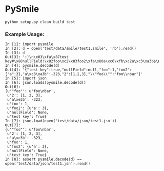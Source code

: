 # PySmile

`python setup.py clean build test`


### Example Usage:

    In [1]: import pysmile
    In [2]: d = open('test/data/smile/test1.smile', 'rb').read()
    In [3]: d
    Out[3]: ':)\n\x03\xfa\x87test key#\x88nullField!\x82foo\xc2\x83foo2\xfa\x80a\xc6\xfb\xc2a\xc3\xa3b$\n\x85\x802\xf8\xc2\xc4\xc6\xf9\x84"foo"Ffoo\nbar\xfb'
    In [4]: pysmile.decode(d)
    Out[4]: '{"test key":true,"nullField":null,"foo":1,"foo2":{"a":3},"a\xc3\xa3b":-323,"2":[1,2,3],"\\"foo\\"":"foo\\nbar"}'
    In [5]: import json
    In [6]: json.loads(pysmile.decode(d))
    Out[6]: 
    {u'"foo"': u'foo\nbar',
     u'2': [1, 2, 3],
     u'a\xe3b': -323,
     u'foo': 1,
     u'foo2': {u'a': 3},
     u'nullField': None,
     u'test key': True}
    In [7]: json.load(open('test/data/json/test1.jsn'))
    Out[7]: 
    {u'"foo"': u'foo\nbar',
     u'2': [1, 2, 3],
     u'a\xe3b': -323,
     u'foo': 1,
     u'foo2': {u'a': 3},
     u'nullField': None,
     u'test key': True}
    In [8]: assert pysmile.decode(d) == open('test/data/json/test1.jsn').read()
